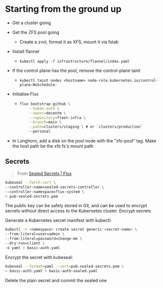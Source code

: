 # Starting from the ground up

- Get a cluster going
- Get the ZFS pool going
  - Create a zvol, format it as XFS, mount it via fstab
- Install flannel
  - `kubectl apply -f infrastructure/flannel/index.yaml`
- If the control plane has the pool, remove the control-plane taint
  - `kubectl taint nodes <hostname> node-role.kubernetes.io/control-plane:NoSchedule-`
- Initialise Flux

  - ```sh
    flux bootstrap github \
        --token-auth \
        --owner=decentm \
        --repository=fleet-infra \
        --branch=main \
        --path=clusters/staging \ # or `clusters/production`
        --personal
    ```

- In Longhorn, add a disk on the pool node with the "zfs-pool" tag. Make the
    host path be the xfs fs's mount path

## Secrets

> From [Sealed Secrets | Flux](https://fluxcd.io/flux/guides/sealed-secrets/#encrypt-secrets)

```sh
kubeseal --fetch-cert \
--controller-name=sealed-secrets-controller \
--controller-namespace=flux-system \
> pub-sealed-secrets.pem
```

The public key can be safely stored in Git, and can be used to encrypt secrets without direct access to the Kubernetes cluster.
Encrypt secrets

Generate a Kubernetes secret manifest with kubectl:

```sh
kubectl -n <namespace> create secret generic <secret-name> \
--from-literal=user=admin \
--from-literal=password=change-me \
--dry-run=client \
-o yaml > basic-auth.yaml
```

Encrypt the secret with kubeseal:

```sh
kubeseal --format=yaml --cert=pub-sealed-secrets.pem \
< basic-auth.yaml > basic-auth-sealed.yaml
```

Delete the plain secret and commit the sealed one
